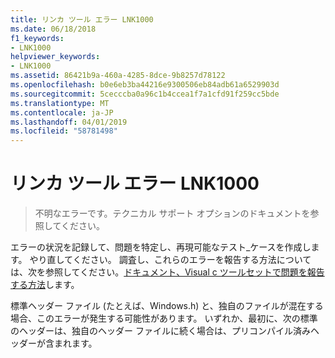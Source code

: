 ```yaml
---
title: リンカ ツール エラー LNK1000
ms.date: 06/18/2018
f1_keywords:
- LNK1000
helpviewer_keywords:
- LNK1000
ms.assetid: 86421b9a-460a-4285-8dce-9b8257d78122
ms.openlocfilehash: b0e6eb3ba44216e9300506eb84adb61a6529903d
ms.sourcegitcommit: 5cecccba0a96c1b4ccea1f7a1cfd91f259cc5bde
ms.translationtype: MT
ms.contentlocale: ja-JP
ms.lasthandoff: 04/01/2019
ms.locfileid: "58781498"
---
```

# <a name="linker-tools-error-lnk1000"></a>リンカ ツール エラー LNK1000

> 不明なエラーです。テクニカル サポート オプションのドキュメントを参照してください。

エラーの状況を記録して、問題を特定し、再現可能なテスト_ケースを作成します。 やり直してください。 調査し、これらのエラーを報告する方法については、次を参照してください。[ドキュメント、Visual c ツールセットで問題を報告する方法](../../overview/how-to-report-a-problem-with-the-visual-cpp-toolset.md)します。

標準ヘッダー ファイル (たとえば、Windows.h) と、独自のファイルが混在する場合、このエラーが発生する可能性があります。 いずれか、最初に、次の標準のヘッダーは、独自のヘッダー ファイルに続く場合は、プリコンパイル済みヘッダーが含まれます。